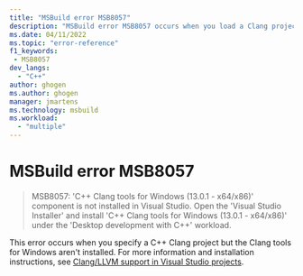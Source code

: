 ```yaml
---
title: "MSBuild error MSB8057"
description: "MSBuild error MSB8057 occurs when you load a Clang project but Clang tools aren't installed."
ms.date: 04/11/2022
ms.topic: "error-reference"
f1_keywords:
 - MSB8057
dev_langs:
  - "C++"
author: ghogen
ms.author: ghogen
manager: jmartens
ms.technology: msbuild
ms.workload:
  - "multiple"
---
```

# MSBuild error MSB8057

> MSB8057: 'C++ Clang tools for Windows (13.0.1 - x64/x86)' component is not installed in Visual Studio.  Open the 'Visual Studio Installer' and install 'C++ Clang tools for Windows (13.0.1 - x64/x86)' under the 'Desktop development with C++' workload.

This error occurs when you specify a C++ Clang project but the Clang tools for Windows aren't installed. For more information and installation instructions, see [Clang/LLVM support in Visual Studio projects](/cpp/build/clang-support-msbuild).
